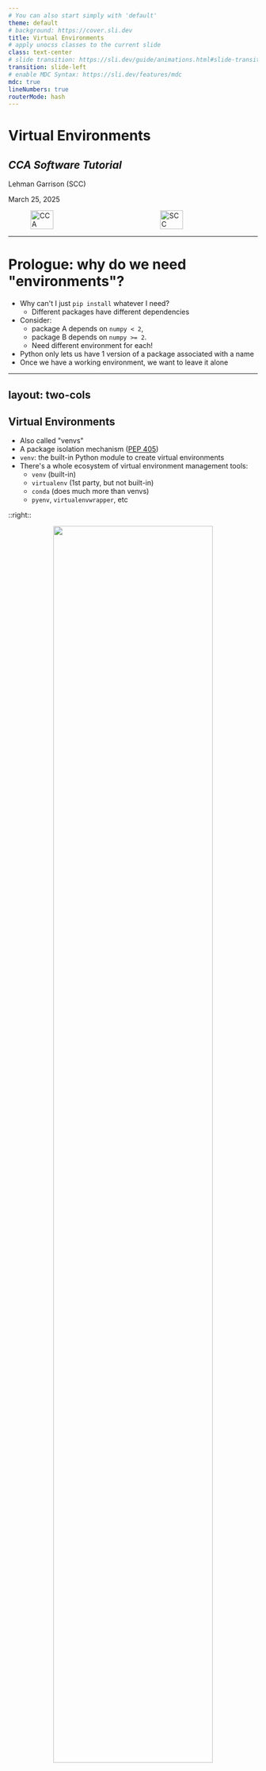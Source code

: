 ```yaml
---
# You can also start simply with 'default'
theme: default
# background: https://cover.sli.dev
title: Virtual Environments
# apply unocss classes to the current slide
class: text-center
# slide transition: https://sli.dev/guide/animations.html#slide-transitions
transition: slide-left
# enable MDC Syntax: https://sli.dev/features/mdc
mdc: true
lineNumbers: true
routerMode: hash
---
```


# Virtual Environments

## _CCA Software Tutorial_

Lehman Garrison (SCC)

March 25, 2025

<div class="image-container">
  <img src="./assets/cca.png" alt="CCA">
  <img src="./assets/scc.png" alt="SCC">
</div>

<style>
  .image-container {
    display: flex;
    align-items: center;
    gap: 20px; /* space between images */
    margin: auto;
  }
  
  .image-container img {
    width: 30%;
    margin: auto;
  }
</style>

<!--
The last comment block of each slide will be treated as slide notes. It will be visible and editable in Presenter Mode along with the slide. [Read more in the docs](https://sli.dev/guide/syntax.html#notes)
-->

---

# Prologue: why do we need "environments"?

- Why can't I just `pip install` whatever I need?
  - Different packages have different dependencies
- Consider:
  - package A depends on `numpy < 2`,
  - package B depends on `numpy >= 2`.
  - Need different environment for each!
- Python only lets us have 1 version of a package associated with a name
- Once we have a working environment, we want to leave it alone

---
layout: two-cols
---

## Virtual Environments

- Also called "venvs"
- A package isolation mechanism ([PEP 405](https://peps.python.org/pep-0405/))
- `venv`: the built-in Python module to create virtual environments
- There's a whole ecosystem of virtual environment management tools:
  - `venv` (built-in)
  - `virtualenv` (1st party, but not built-in)
  - `conda` (does much more than venvs)
  - `pyenv`, `virtualenvwrapper`, etc

::right::

<div style="text-align: center;">
<img src="./assets/venv_tutorial.png" width="80%" style="margin:auto;">
<a style="margin:auto;" href="https://docs.python.org/3/tutorial/venv.html">https://docs.python.org/3/tutorial/venv.html</a>
</div>
---

## The Zen of Python

```py
>>> import this
```

```{all|15|15,16|15,16,21}
The Zen of Python, by Tim Peters

Beautiful is better than ugly.
Explicit is better than implicit.
Simple is better than complex.
Complex is better than complicated.
Flat is better than nested.
Sparse is better than dense.
Readability counts.
Special cases aren't special enough to break the rules.
Although practicality beats purity.
Errors should never pass silently.
Unless explicitly silenced.
In the face of ambiguity, refuse the temptation to guess.
There should be one-- and preferably only one --obvious way to do it.
Although that way may not be obvious at first unless you're Dutch.
Now is better than never.
Although never is often better than *right* now.
If the implementation is hard to explain, it's a bad idea.
If the implementation is easy to explain, it may be a good idea.
Namespaces are one honking great idea -- let's do more of those!
```

---

## `venv`

- Let's focus on `venv`
  - Until very recently, that was how I created venvs (now I use `uv`)
  - Still a very good option since it's built-in, so it's available anywhere
  - Interface is very similar to `uv venv`
  - The way Python uses a venv is identical for all venv tools
  - (This talk is a not-so-secret warm-up for a future session on `uv`)
- If you want to follow along:
  - On the cluster: `module load python`
  - On your laptop: as long as `python` works, should be fine (conda, OS python, uv all fine)

---

## Setting up a venv

- First check what Python is being used:

```shell
which python
```

- Now set up a venv:

```shell
mkdir venv-tutorial
cd venv-tutorial
python -m venv .venv
source .venv/bin/activate
```

- For short, can replace `source` with `.`:

````md magic-move {lines: true}
```shell
source .venv/bin/activate
```

```shell
. .venv/bin/activate
```
````

- And check again which Python is being used:

```shell
which python
```

---

## Using a venv

- Check what packages are installed

```shell
pip list
```

- Install a package

```shell
pip install numpy
```

- Check that we can import it:

```python
>>> import numpy as np
>>> np.__file__
```

---

## Adding your active project to the venv

- What about the project that I'm actively editing?
- For very simple projects (i.e. a few `.py` files in a single dir), you might not need to "install" it into your venv
- For anything more complex should install it!
- What does "complex" mean?
  - src-layout (files in `src/MyPackage/*.py`)
  - Projects with relative imports (`from . import x`)
  - Want to use from a Jupyter notebook (no need to modify `sys.path`!)
- Usually do an "editable" install:

```shell
cd myproj
. .venv/bin/activate
pip install -e .
```

- Requires a `pyproject.toml` (`uv` can help with this, come back for the `uv` tutorial!)

---

## Select the venv in VS Code

- Make sure the venv is selected in your IDE! This makes everything ✨ Just Work ✨
- This will usually be automatic (especially if your venv is named `.venv`), but you might need to tell VS Code what venv you're using
- VS Code:
  - `F1` -> `Python: Select interpreter`
  - `.venv/bin/python`
- This ensures proper suggestions for tab-complete, type inference, etc.

---

## How to organize your environment

- I usually make a file called `env` and source it when I'm working on a certain project:

```shell
cd myproj
. ./env
```

- The file contains any environment setup/venv activation:

```shell
cat env
```

```
export NUMBA_THREADING_LAYER=forksafe
ml modules/2.3 python
. .venv/bin/activate
```

- If you're a cluster user, use the same `env` file in your Slurm scripts too:
```shell
#SBATCH -p cca
#SBATCH -C ib-genoa
#SBATCH -n 192

. ./env
srun python my_mpi_job.py
```

---

## Cheat Sheet: How to Use a Venv

- Create a venv:

```shell
cd myproj
python -m venv .venv
```

- Put the activation command (and any other setup) in an `env` file:

```shell
. .venv/bin/activate
```

- And when starting work on a project, activate the env with:

```shell
. ./env
```

- And now when you run `python`, all packages will come from the `venv`!
- With an active venv, install any packages:

```shell
pip install numpy
```

- To install your current project (the current directory) in editable mode:

```shell
pip install -e .
```

- Don't forget to tell your IDE about the venv! (VS Code: `Python: Select interpreter`)

---
layout: section
---

# But how does it work?

## And what can go wrong?

---

## How does the shell know about the venv?
- We activate a venv by sourcing the activation script: `. .venv/bin/activate`
- "Sourcing" a file runs it as if we typed all the lines in the current shell

```shell
cat .venv/bin/activate
```
```
...
PATH="$VIRTUAL_ENV/bin:$PATH"
export PATH
...
```

- Activating the venv just\* updates `PATH`!
  - \*`VIRTUAL_ENV` and a few other things also get set, but they don't affect package resolution
- That's how our shell knows to use the venv `python`
- Implication: can also run Python as `myproj/.venv/bin/python`, and Python will open in the venv, even though you didn't activate it!
  - This is how installed scripts in venvs work

---

## How does Python know about the venv?

- So now when we type `python`, it's the `python` in our venv.
- That `python` is actually a symlink:

```shell
ls -l .venv/bin/python
```

```
lrwxrwxrwx 1 lgarrison lgarrison 81 Mar 18 15:45 .venv/bin/python -> /mnt/sw/nix/store/71ksmx7k6xy3v9ksfkv5mp5kxxp64pd6-python-3.10.13-view/bin/python
```

- But wait, it's just a link to the old Python! So how does it know to use our venv packages??
- Any guesses?
  - It's not a special executable,
  - it's not reading any environment variables.

---

## How does Python know about the venv?

- It's the location of the symlink!
- Specifically, it looks for a "nearby" file called `pyvenv.cfg` (or `../pyvenv.cfg`)

```shell
cat .venv/pyvenv.cfg
```

```
home = /mnt/sw/nix/store/71ksmx7k6xy3v9ksfkv5mp5kxxp64pd6-python-3.10.13-view/bin
include-system-site-packages = false
version = 3.10.13
```

---

## How does `import` know about the venv?

- How does `import numpy` resolve to the numpy in our venv?
- Python searches `sys.path` (in order) for packages.
- Activating a venv just modifies `sys.path`!
- No venv:

````md magic-move
```shell
python -c 'import sys; print(sys.path)'
['', '/mnt/sw/nix/store/71ksmx7k6xy3v9ksfkv5mp5kxxp64pd6-python-3.10.13-view/lib/python310.zip', '/mnt/sw/nix/store/71ksmx7k6xy3v9ksfkv5mp5kxxp64pd6-python-3.10.13-view/lib/python3.10', '/mnt/sw/nix/store/71ksmx7k6xy3v9ksfkv5mp5kxxp64pd6-python-3.10.13-view/lib/python3.10/lib-dynload', '/mnt/sw/nix/store/71ksmx7k6xy3v9ksfkv5mp5kxxp64pd6-python-3.10.13-view/lib/python3.10/site-packages']
```

```shell
python -c 'import sys; print(sys.path)'
[..., '/mnt/sw/nix/store/71ksmx7k6xy3v9ksfkv5mp5kxxp64pd6-python-3.10.13-view/lib/python3.10/site-packages']
```
````

- With venv:

````md magic-move
```shell
python -c 'import sys; print(sys.path)'
['','/mnt/sw/nix/store/71ksmx7k6xy3v9ksfkv5mp5kxxp64pd6-python-3.10.13-view/lib/python310.zip', '/mnt/sw/nix/store/71ksmx7k6xy3v9ksfkv5mp5kxxp64pd6-python-3.10.13-view/lib/python3.10', '/mnt/sw/nix/store/71ksmx7k6xy3v9ksfkv5mp5kxxp64pd6-python-3.10.13-view/lib/python3.10/lib-dynload', '/mnt/home/lgarrison/cca_software_group/venv-tut/.venv/lib/python3.10/site-packages']
```

```shell
python -c 'import sys; print(sys.path)'
[..., '/mnt/home/lgarrison/cca_software_group/venv-tut/.venv/lib/python3.10/site-packages']
```
````

- When things go wrong, always a good idea to look at `sys.path`

---

## Speaking of things going wrong...

- What happens if you run `pip install` outside a venv?
  - Depending on your installation, you may get `pip install --user` by default
- `--user` installs go into user site packages, `~/.local/lib/python3.X/...`
- User site packages may not be consistent with your project!
- Can diagnose this with `package.__file__` and looking at `sys.path` and seeing that user site packages comes first

---

## `PYTHONPATH`

- This seems complicated... can't I just modify `PYTHONPATH`?
- `PYTHONPATH` just adds directories to `sys.path`
- In one sense, it's fine, because venvs also work by modifying `sys.path`
- But can lead to problems:
  - May work for the current shell, but won't work for other processes that don't inherit the shell's environment (e.g. JupyterHub)
  - Can't `pip install` into a `PYTHONPATH`, so may end up in a confusing situation where packages are successfully getting installed, but your interpreter isn't seeing them
  - Where to install non-editable dependencies? User site packages?

---
layout: section
---

# Cheat Sheet

---

## Cheat Sheet: How to Use a Venv
- Create a venv:
```shell
cd myproj
python -m venv .venv
```

- Put the activation command (and any other setup) in an `env` file:
```shell
. .venv/bin/activate
```

- And when starting work on a project, activate the env with:
```shell
. ./env
```

- And now when you run `python`, all packages will come from the `venv`!
- With an active venv, install any packages:
```shell
pip install numpy
```

- To install your current project (the current directory) in editable mode:
```shell
pip install -e .
```

- Don't forget to tell your IDE about the venv! (VS Code: `Python: Select interpreter`)
- If things go wrong, check `package.__file__` and `sys.path`

<!-- - `pyvenv.cfg`
- user packages and `PYTHONNOUSERSITE`
- `--system-site-packages`
- `python -I`
- `pip install -e` pth link
- PEP 668 externally managed
- for the cluster
  - order of `module load python` and `.venv/bin/activate`
  - do I need `ml python` once I've created the venv?
- is `.venv` special?
-->
